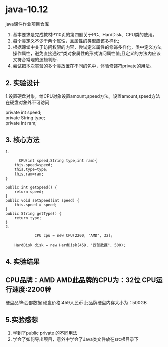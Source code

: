 # java-10.12
java课件作业项目仓库
1. 基本要求是完成教材P110页的第四题关于PC、HardDisk、CPU类的使用。
2. 每个类定义不少于两个属性，且属性的类型应该多样化;
3. 根据课堂中关于访问权限的内容，尝试定义属性的修饰多样化，类中定义方法操作属性，避免直接通过“类对象属性的形式访问属性值;且定义的方法内应该又符合常理的逻辑判断.
4. 尝试把本次实验的多个类放置在不同的包中，体验修饰符private的用法。
## 2. 实验设计
1.设置硬盘对象，给CPU对象设置amount,speed方法。设置amount,speed方法在硬盘对象外不可访问

   private int speed;		
	private String type;	
	private int ram;

 ## 3. 核心方法
 
    1.

          CPU(int speed,String type,int ram){
		this.speed=speed;
		this.type=type;
		this.ram=ram;
	}
	
	public int getSpeed() {
		return speed;
	}
	public void setSpeed(int speed) {
		this.speed = speed;
	}
	public String getType() {
		return type;
	}
    2.
   
                 CPU cpu = new CPU(2200, "AMD", 32);
		
		HardDisk disk = new HardDisk(459, "西部数据", 500);
   
   
   ## 4. 实验结果
   
   CPU品牌：AMD
  AMD此品牌的CPU为：32位
  CPU运行速度:2200转
-------------------------------
硬盘品牌:西部数据
硬盘价格:459人民币
此品牌硬盘内存大小为：500GB

  ## 5.实验感想

  1. 学到了public private 的不同用法
  2. 学会了如何导出项目，意外中学会了Java类文件放在src根目录下
